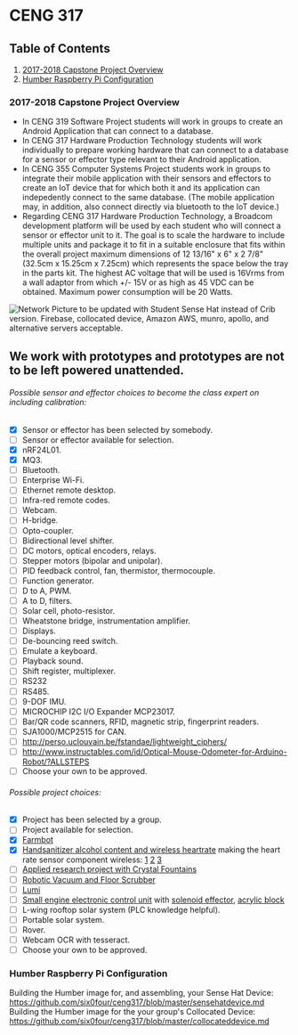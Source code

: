# CENG 317

## Table of Contents
1. [2017-2018 Capstone Project Overview](#2017-2018-capstone-project-overview)
2. [Humber Raspberry Pi Configuration](#humber-raspberry-pi-configuration)

### 2017-2018 Capstone Project Overview
- In CENG 319 Software Project students will work in groups to create an Android Application that can connect to a database.
- In CENG 317 Hardware Production Technology students will work individually to prepare working hardware that can connect to a database for a sensor or effector type relevant to their Android application.
- In CENG 355 Computer Systems Project students work in groups to integrate their mobile application with their sensors and effectors to create an IoT device that for which both it and its application can indepedently connect to the same database. (The mobile application may, in addition, also connect directly via bluetooth to the IoT device.) 
- Regarding CENG 317 Hardware Production Technology, a Broadcom development platform will be used by each student who will connect a sensor or effector unit to it. The goal is to scale the hardware to include multiple units and package it to fit in a suitable enclosure that fits within the overall project maximum dimensions of 12 13/16" x 6" x 2 7/8" (32.5cm x 15.25cm x 7.25cm) which represents the space below the tray in the parts kit. The highest AC voltage that will be used is 16Vrms from a wall adaptor from which +/- 15V or as high as 45 VDC can be obtained. Maximum power consumption will be 20 Watts.

![Network](https://raw.githubusercontent.com/six0four/MicroRover/master/images/1.2pinetworkarchitecture.jpg)
Picture to be updated with Student Sense Hat instead of Crib version. Firebase, collocated device, Amazon AWS, munro, apollo, and alternative servers acceptable.


## We work with prototypes and prototypes are not to be left powered unattended.

###### Possible sensor and effector choices to become the class expert on including calibration:
- [x] Sensor or effector has been selected by somebody.
- [ ] Sensor or effector available for selection.
- [x] nRF24L01.
- [x] MQ3.
- [ ] Bluetooth.
- [ ] Enterprise Wi-Fi.
- [ ] Ethernet remote desktop.
- [ ] Infra-red remote codes.
- [ ] Webcam.
- [ ] H-bridge.
- [ ] Opto-coupler.
- [ ] Bidirectional level shifter.
- [ ] DC motors, optical encoders, relays.
- [ ] Stepper motors (bipolar and unipolar).
- [ ] PID feedback control, fan, thermistor, thermocouple.
- [ ] Function generator.
- [ ] D to A, PWM.
- [ ] A to D, filters.
- [ ] Solar cell, photo-resistor.
- [ ] Wheatstone bridge, instrumentation amplifier.
- [ ] Displays.
- [ ] De-bouncing reed switch.
- [ ] Emulate a keyboard.
- [ ] Playback sound.
- [ ] Shift register, multiplexer.
- [ ] RS232
- [ ] RS485.
- [ ] 9-DOF IMU.
- [ ] MICROCHIP I2C I/O Expander MCP23017.
- [ ] Bar/QR code scanners, RFID, magnetic strip, fingerprint readers.
- [ ] SJA1000/MCP2515 for CAN.
- [ ] http://perso.uclouvain.be/fstandae/lightweight_ciphers/
- [ ] http://www.instructables.com/id/Optical-Mouse-Odometer-for-Arduino-Robot/?ALLSTEPS
- [ ] Choose your own to be approved.

###### Possible project choices:
- [x] Project has been selected by a group.
- [ ] Project available for selection.
- [x] [Farmbot](https://software.farmbot.io/docs)
- [x] [Handsanitizer alcohol content and wireless heartrate](https://github.com/EugeneHasJeans/EugeneHasJeans.github.io/blob/master/README.pdf) making the heart rate sensor component wireless: [1](http://vorticityflux.blogspot.ca/2011/11/connecting-polar-wind-chest-strap-to.html)
[2](https://www.element14.com/community/community/raspberry-pi/raspberrypi2/blog/2015/04/07/raspberry-pi-2-gpio-usage-with-nrf24l01-arduino)
[3](http://hack.lenotta.com/arduino-raspberry-pi-switching-light-with-nrf24l01/)
- [ ] [Applied research project with Crystal Fountains](https://www.youtube.com/watch?v=4c5pfFmr08Q)
- [ ] [Robotic Vacuum and Floor Scrubber](https://www.irobotweb.com/~/media/MainSite/PDFs/About/STEM/Create/Create2_PrimeSense.pdf)
- [ ] [Lumi](https://www.youtube.com/watch?v=-iXq85T3K6w)
- [ ] [Small engine electronic control unit](https://search.rpxcorp.com/litigation_documents/12423597) with [solenoid effector](https://www.youtube.com/watch?v=DG4I4XH8tg4), [acrylic block](https://www.youtube.com/watch?v=toDAgcdkQyk)
- [ ] L-wing rooftop solar system (PLC knowledge helpful).
- [ ] Portable solar system.
- [ ] Rover.
- [ ] Webcam OCR with tesseract.
- [ ] Choose your own to be approved.

### Humber Raspberry Pi Configuration

Building the Humber image for, and assembling, your Sense Hat Device:  
https://github.com/six0four/ceng317/blob/master/sensehatdevice.md  
Building the Humber image for the your group's Collocated Device:  
https://github.com/six0four/ceng317/blob/master/collocateddevice.md  

